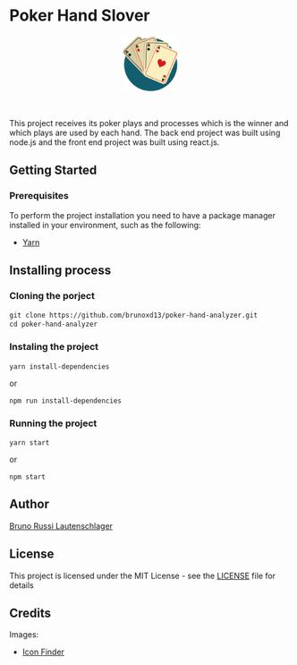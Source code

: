 # Poker Hand Slover

<p align="center">
  <img src="https://raw.githubusercontent.com/brunoxd13/poker-hand-analyzer/master/frontend/src/assets/logo.svg" alt="logo" width="100" />
</p>
<br>

This project receives its poker plays and processes which is the winner and which plays are used by each hand. The back end project was built using node.js and the front end project was built using react.js.

## Getting Started

### Prerequisites

To perform the project installation you need to have a package manager installed in your environment, such as the following:

- [Yarn](https://yarnpkg.com/pt-BR/)

## Installing process

### Cloning the porject

```
git clone https://github.com/brunoxd13/poker-hand-analyzer.git
cd poker-hand-analyzer
```

### Instaling the project

```
yarn install-dependencies
```

or

```
npm run install-dependencies
```

### Running the project

```
yarn start
```

or

```
npm start
```

## Author

[Bruno Russi Lautenschlager](https://github.com/brunoxd13)

## License

This project is licensed under the MIT License - see the [LICENSE](LICENSE) file for details

## Credits

Images:

- [Icon Finder](https://www.iconfinder.com)
